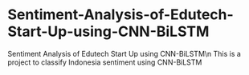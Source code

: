 # Sentiment-Analysis-of-Edutech-Start-Up-using-CNN-BiLSTM

Sentiment Analysis of Edutech Start Up using CNN-BiLSTM\n
This is a project to classify Indonesia sentiment using CNN-BiLSTM

